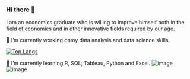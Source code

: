 ### Hi there 👋

I am an economics graduate who is willing to improve himself both in the field of economics and in other innovative fields required by our age.

🔭 I’m currently working onmy data analysis and data science skills.

[![Top Langs](https://github-readme-stats-git-masterrstaa-rickstaa.vercel.app/api/top-langs/?username=anuraghazra)](https://github.com/anuraghazra/github-readme-stats)

🌱 I’m currently learning R, SQL, Tableau, Python and Excel.
![image](https://github.com/batuhanep/batuhanep/assets/111178652/e6c922ec-2f7c-43ef-b9c1-96f374744a5c)   ![image](https://github.com/batuhanep/batuhanep/assets/111178652/3c649d16-fd69-47f2-81d1-5d73bfc530b7)
